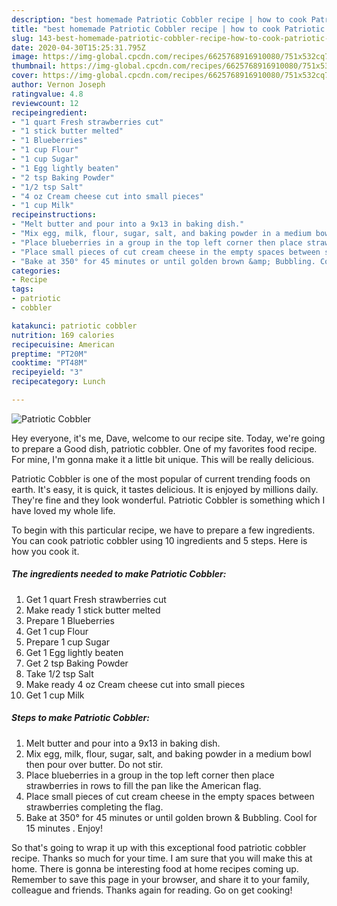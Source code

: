 ```yaml
---
description: "best homemade Patriotic Cobbler recipe | how to cook Patriotic Cobbler"
title: "best homemade Patriotic Cobbler recipe | how to cook Patriotic Cobbler"
slug: 143-best-homemade-patriotic-cobbler-recipe-how-to-cook-patriotic-cobbler
date: 2020-04-30T15:25:31.795Z
image: https://img-global.cpcdn.com/recipes/6625768916910080/751x532cq70/patriotic-cobbler-recipe-main-photo.jpg
thumbnail: https://img-global.cpcdn.com/recipes/6625768916910080/751x532cq70/patriotic-cobbler-recipe-main-photo.jpg
cover: https://img-global.cpcdn.com/recipes/6625768916910080/751x532cq70/patriotic-cobbler-recipe-main-photo.jpg
author: Vernon Joseph
ratingvalue: 4.8
reviewcount: 12
recipeingredient:
- "1 quart Fresh strawberries cut"
- "1 stick butter melted"
- "1 Blueberries"
- "1 cup Flour"
- "1 cup Sugar"
- "1 Egg lightly beaten"
- "2 tsp Baking Powder"
- "1/2 tsp Salt"
- "4 oz Cream cheese cut into small pieces"
- "1 cup Milk"
recipeinstructions:
- "Melt butter and pour into a 9x13 in baking dish."
- "Mix egg, milk, flour, sugar, salt, and baking powder in a medium bowl then pour over butter. Do not stir."
- "Place blueberries in a group in the top left corner then place strawberries in rows to fill the pan like the American flag."
- "Place small pieces of cut cream cheese in the empty spaces between strawberries completing the flag."
- "Bake at 350° for 45 minutes or until golden brown &amp; Bubbling. Cool for 15 minutes . Enjoy!"
categories:
- Recipe
tags:
- patriotic
- cobbler

katakunci: patriotic cobbler 
nutrition: 169 calories
recipecuisine: American
preptime: "PT20M"
cooktime: "PT48M"
recipeyield: "3"
recipecategory: Lunch

---
```



![Patriotic Cobbler](https://img-global.cpcdn.com/recipes/6625768916910080/751x532cq70/patriotic-cobbler-recipe-main-photo.jpg)

Hey everyone, it's me, Dave, welcome to our recipe site. Today, we're going to prepare a Good dish, patriotic cobbler. One of my favorites food recipe. For mine, I'm gonna make it a little bit unique. This will be really delicious.



Patriotic Cobbler is one of the most popular of current trending foods on earth. It's easy, it is quick, it tastes delicious. It is enjoyed by millions daily. They're fine and they look wonderful. Patriotic Cobbler is something which I have loved my whole life.


To begin with this particular recipe, we have to prepare a few ingredients. You can cook patriotic cobbler using 10 ingredients and 5 steps. Here is how you cook it.

<!--inarticleads1-->

##### The ingredients needed to make Patriotic Cobbler:

1. Get 1 quart Fresh strawberries cut
1. Make ready 1 stick butter melted
1. Prepare 1 Blueberries
1. Get 1 cup Flour
1. Prepare 1 cup Sugar
1. Get 1 Egg lightly beaten
1. Get 2 tsp Baking Powder
1. Take 1/2 tsp Salt
1. Make ready 4 oz Cream cheese cut into small pieces
1. Get 1 cup Milk




<!--inarticleads2-->

##### Steps to make Patriotic Cobbler:

1. Melt butter and pour into a 9x13 in baking dish.
1. Mix egg, milk, flour, sugar, salt, and baking powder in a medium bowl then pour over butter. Do not stir.
1. Place blueberries in a group in the top left corner then place strawberries in rows to fill the pan like the American flag.
1. Place small pieces of cut cream cheese in the empty spaces between strawberries completing the flag.
1. Bake at 350° for 45 minutes or until golden brown &amp; Bubbling. Cool for 15 minutes . Enjoy!




So that's going to wrap it up with this exceptional food patriotic cobbler recipe. Thanks so much for your time. I am sure that you will make this at home. There is gonna be interesting food at home recipes coming up. Remember to save this page in your browser, and share it to your family, colleague and friends. Thanks again for reading. Go on get cooking!
